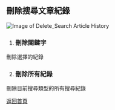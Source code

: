 ## 刪除搜尋文章紀錄

![Image of Delete_Search Article History](../v1/images/delete_search_article_history.png) 

1. ### 刪除關鍵字
刪除選擇的紀錄

2. ### 刪除所有紀錄
刪除目前搜尋類型的所有搜尋紀錄  
  
[返回首頁](https://kimieno.github.io/android.pitt) 
